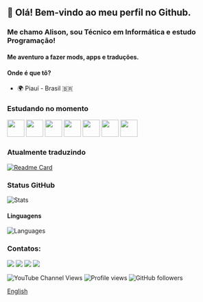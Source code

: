 ## 👋 Olá! Bem-vindo ao meu perfil no Github.
### Me chamo Alison, sou Técnico em Informática e estudo Programação!
#### Me aventuro a fazer mods, apps e traduções.

#### Onde é que tô?
   - 🌍 Piauí - Brasil :brazil:

### Estudando no momento

<img src="https://cdn.jsdelivr.net/gh/devicons/devicon/icons/java/java-original.svg" width="40" height="40"/> <img src="https://cdn.jsdelivr.net/gh/devicons/devicon/icons/python/python-original.svg" width="40" height="40"/> <img src="https://cdn.jsdelivr.net/gh/devicons/devicon/icons/csharp/csharp-original.svg" width="40" height="40"/> <img src="https://cdn.jsdelivr.net/gh/devicons/devicon/icons/javascript/javascript-original.svg" width="40" height="40"/> <img src="https://cdn.jsdelivr.net/gh/devicons/devicon/icons/kotlin/kotlin-original.svg" width="40" height="40"/> <img src="https://cdn.jsdelivr.net/gh/devicons/devicon/icons/jetpackcompose/jetpackcompose-original.svg" width="40" height="40"/> <img src="https://plugins.jetbrains.com/files/7385/84140/icon/default.svg" width="40" height="40"/>

### Atualmente traduzindo
[![Readme Card](https://github-readme-stats.vercel.app/api/pin/?username=jindrapetrik&repo=jpexs-decompiler&show_owner=true&show_icons=true&icon_color=D32F2F&theme=dark&title_color=blueviolet&locale=pt-BR)](https://github.com/jindrapetrik/github-readme-stats)

### Status GitHub
![Stats](https://github-readme-stats.vercel.app/api?username=alimsoftware&show_icons=true&icon_color=D32F2F&theme=dark&title_color=blueviolet&locale=pt-BR&count_private=true&include_all_commits=true)

#### Linguagens
![Languages](https://github-readme-stats.vercel.app/api/top-langs/?username=alimsoftware&title_color=blueviolet&theme=dark&langs_count=3&locale=pt-BR&hide=javascript,html,roff,assembly,objective-c,xsslt)


### Contatos:
<div>
<a href="https://www.youtube.com/channel/UCUG2MmNAzWvbMW1pYi-d2Iw" target="_blank"><img src="https://img.shields.io/badge/YouTube-FF0000?style=for-the-badge&logo=youtube&logoColor=white" target="_blank"></a>
<a href = "https://t.me./Sherdnado"><img src="https://img.shields.io/badge/Telegram-0088CC?style=for-the-badge&logo=telegram&logoColor=white" target="_blank"></a>
<a href="https://instagram.com/alison_mdl" target="_blank"><img src="https://img.shields.io/badge/-Instagram-%23E4405F?style=for-the-badge&logo=instagram&logoColor=white" target="_blank"></a>
<a href = "mailto:contato@alisoftdevelopment"><img src="https://img.shields.io/badge/Gmail-D14836?style=for-the-badge&logo=gmail&logoColor=white" target="_blank"></a>

</div>

![YouTube Channel Views](https://img.shields.io/youtube/channel/views/UCUG2MmNAzWvbMW1pYi-d2Iw?style=flat&label=Visualiza%C3%A7%C3%B5es%20no%20YouTube&link=https%3A%2F%2Fwww.youtube.com%2F%40alimsoftdev)
![Profile views](https://komarev.com/ghpvc/?username=alimsoftware&color=blue&label=Visualizações+no+Perfil)
![GitHub followers](https://img.shields.io/github/followers/alimsoftware?style=flat&color=brightgreen&label=Seguidores)

[English](https://github.com/alimsoftware/alimsoftware/blob/master/README_en.md)

